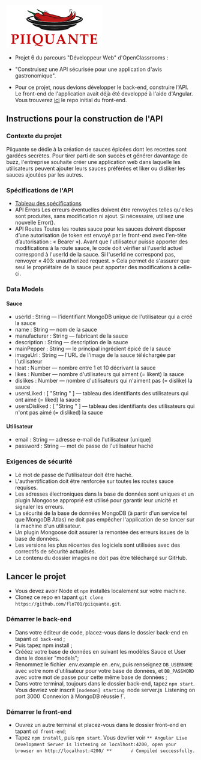 ![logo piiquante](./front-end/src/assets/images/piiquante.png)

- Projet 6 du parcours "Développeur Web" d'OpenClassrooms :
- "Construisez une API sécurisée pour une application d'avis gastronomique".

- Pour ce projet, nous devions développer le back-end, construire l'API. Le front-end de l'application avait déjà été developpé à l'aide d'Angular. Vous trouverez [ici](https://github.com/OpenClassrooms-Student-Center/Web-Developer-P6.git) le repo initial du front-end.

## Instructions pour la construction de l'API
### Contexte du projet
Piiquante se dédie à la création de sauces épicées dont les recettes sont gardées
secrètes. Pour tirer parti de son succès et générer davantage de buzz, l'entreprise
souhaite créer une application web dans laquelle les utilisateurs peuvent ajouter
leurs sauces préférées et liker ou disliker les sauces ajoutées par les autres.
### Spécifications de l'API
- [Tableau des spécifications](./front-end/src/assets/docs/specifications_de_l_api.png)
- API Errors
Les erreurs éventuelles doivent être renvoyées telles qu'elles sont produites, sans
modification ni ajout. Si nécessaire, utilisez une nouvelle Error().
- API Routes
Toutes les routes sauce pour les sauces doivent disposer d’une autorisation (le
token est envoyé par le front-end avec l'en-tête d’autorisation : « Bearer <token> »).
Avant que l'utilisateur puisse apporter des modifications à la route sauce, le code
doit vérifier si l'userId actuel correspond à l'userId de la sauce. Si l'userId ne
correspond pas, renvoyer « 403: unauthorized request. » Cela permet de s'assurer
que seul le propriétaire de la sauce peut apporter des modifications à celle-ci.
### Data Models
#### Sauce
- userId : String — l'identifiant MongoDB unique de l'utilisateur qui a créé la
sauce
- name : String — nom de la sauce
- manufacturer : String — fabricant de la sauce
- description : String — description de la sauce
- mainPepper : String — le principal ingrédient épicé de la sauce
- imageUrl : String — l'URL de l'image de la sauce téléchargée par l'utilisateur
- heat : Number — nombre entre 1 et 10 décrivant la sauce
- likes : Number — nombre d'utilisateurs qui aiment (= likent) la sauce
- dislikes : Number — nombre d'utilisateurs qui n'aiment pas (= dislike) la
sauce
- usersLiked : [ "String <userId>" ] — tableau des identifiants des utilisateurs
qui ont aimé (= liked) la sauce
- usersDisliked : [ "String <userId>" ] — tableau des identifiants des
utilisateurs qui n'ont pas aimé (= disliked) la sauce
#### Utilisateur
- email : String — adresse e-mail de l'utilisateur [unique]
- password : String — mot de passe de l'utilisateur haché
### Exigences de sécurité
- Le mot de passe de l'utilisateur doit être haché.
- L'authentification doit être renforcée sur toutes les routes sauce requises.
- Les adresses électroniques dans la base de données sont uniques et un
plugin Mongoose approprié est utilisé pour garantir leur unicité et signaler
les erreurs.
- La sécurité de la base de données MongoDB (à partir d'un service tel que
MongoDB Atlas) ne doit pas empêcher l'application de se lancer sur la
machine d'un utilisateur.
- Un plugin Mongoose doit assurer la remontée des erreurs issues de la base
de données.
- Les versions les plus récentes des logiciels sont utilisées avec des correctifs
de sécurité actualisés.
- Le contenu du dossier images ne doit pas être téléchargé sur GitHub.


## Lancer le projet
- Vous devez avoir Node et `npm` installés localement sur votre machine.
- Clonez ce repo en tapant `git clone https://github.com/flo701/piiquante.git`.

### Démarrer le back-end
- Dans votre éditeur de code, placez-vous dans le dossier back-end en tapant `cd back-end` ;
- Puis tapez npm install ;
- Crééez votre base de données en suivant les modèles Sauce et User dans le dossier "models";
- Renommez le fichier .env.example en .env, puis renseignez `DB_USERNAME` avec votre nom d'utilisateur pour votre base de données, et `DB_PASSWORD` avec votre mot de passe pour cette même base de données ;
- Dans votre terminal, toujours dans le dossier back-end, tapez `npm start`. Vous devriez voir inscrit `[nodemon] starting `node server.js`
`Listening on port 3000`
`Connexion à MongoDB réussie !`.

### Démarrer le front-end
- Ouvrez un autre terminal et placez-vous dans le dossier front-end en tapant `cd front-end`;
- Tapez `npm install`, puis `npm start`. Vous devrier voir `** Angular Live Development Server is listening on localhost:4200, open your browser on http://localhost:4200/ **      
√ Compiled successfully.`


